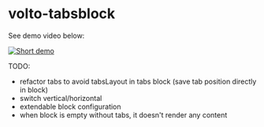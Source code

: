 # volto-tabsblock

See demo video below:

[![Short demo](https://img.youtube.com/vi/iTaPsWLGTSQ/0.jpg)](https://www.youtube.com/watch?v=iTaPsWLGTSQ)

TODO:

- refactor tabs to avoid tabsLayout in tabs block (save tab position directly
  in block)
- switch vertical/horizontal
- extendable block configuration
- when block is empty without tabs, it doesn't render any content
